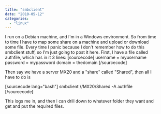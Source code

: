 ```yaml
---
title: "smbclient"
date: "2010-05-12"
categories: 
  - "linux"
---
```


I run on a Debian machine, and I'm in a Windows environment. So from time to time I have to map some share on a machine and upload or download some file. Every time I panic because I don't remember how to do this smbclient stuff, so I'm just going to post it here. First, I have a file called authfile, which has in it 3 lines: \[sourcecode\] username = myusername password = mypassword domain = thedomain \[/sourcecode\]

Then say we have a server MX20 and a "share" called "Shared", then all I have to do is

\[sourcecode lang="bash"\] smbclient //MX20/Shared -A authfile \[/sourcecode\]

This logs me in, and then I can drill down to whatever folder they want and get and put the required files.
